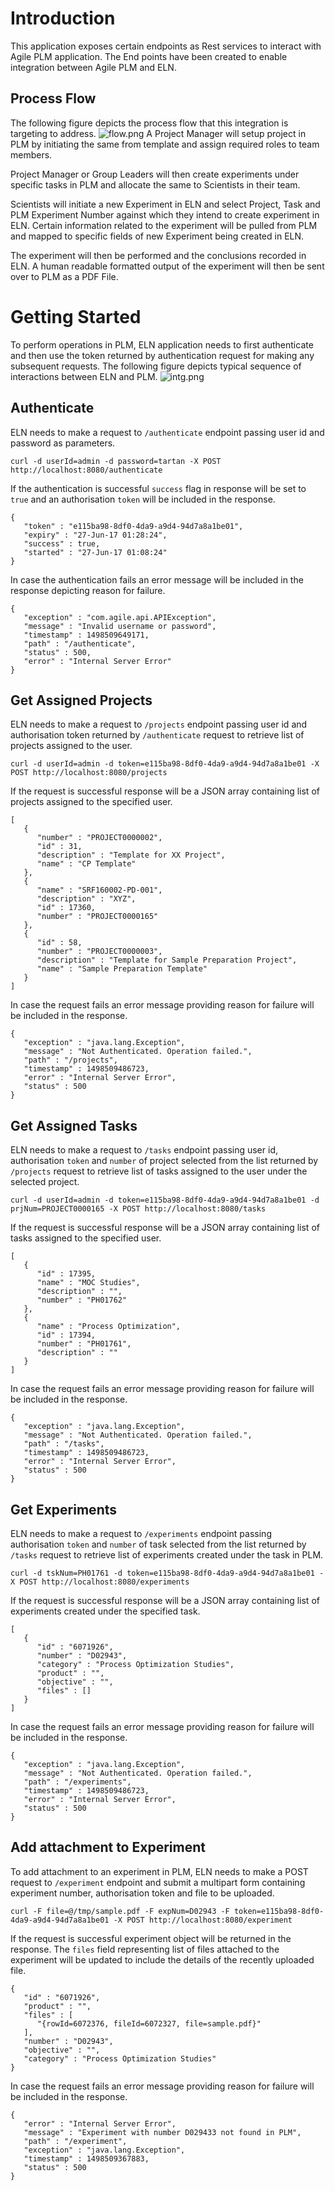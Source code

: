 # Introduction
This application exposes certain endpoints as Rest services to interact with Agile PLM application. The End points have been created to enable integration between Agile PLM and ELN.

## Process Flow
The following figure depicts the process flow that this integration is targeting to address. 
![flow.png](https://bitbucket.org/repo/LorprKk/images/3378691089-flow.png)
A Project Manager will setup project in PLM by initiating the same from template and assign required roles to team members.

Project Manager or Group Leaders will then create experiments under specific tasks in PLM and allocate the same to Scientists in their team.

Scientists will initiate a new Experiment in ELN and select Project, Task and PLM Experiment Number against which they intend to create experiment in ELN. Certain information related to the experiment will be pulled from PLM and mapped to specific fields of new Experiment being created in ELN.

The experiment will then be performed and the conclusions recorded in ELN. A human readable formatted output of the experiment will then be sent over to PLM as a PDF File.

# Getting Started
To perform operations in PLM, ELN application needs to first authenticate and then use the token returned by authentication request for making any subsequent requests. The following figure depicts typical sequence of interactions between ELN and PLM.
![intg.png](https://bitbucket.org/repo/LorprKk/images/231622971-intg.png)

## Authenticate
ELN needs to make a request to `/authenticate` endpoint passing user id and password as parameters. 
```
curl -d userId=admin -d password=tartan -X POST http://localhost:8080/authenticate
```
If the authentication is successful `success` flag in response will be set to `true` and an authorisation `token` will be included in the response.
```
{
   "token" : "e115ba98-8df0-4da9-a9d4-94d7a8a1be01",
   "expiry" : "27-Jun-17 01:28:24",
   "success" : true,
   "started" : "27-Jun-17 01:08:24"
}
```
In case the authentication fails an error message will be included in the response depicting reason for failure.
```
{
   "exception" : "com.agile.api.APIException",
   "message" : "Invalid username or password",
   "timestamp" : 1498509649171,
   "path" : "/authenticate",
   "status" : 500,
   "error" : "Internal Server Error"
}
```
## Get Assigned Projects
ELN needs to make a request to `/projects` endpoint passing user id and authorisation token returned by `/authenticate` request to retrieve list of projects assigned to the user. 
```
curl -d userId=admin -d token=e115ba98-8df0-4da9-a9d4-94d7a8a1be01 -X POST http://localhost:8080/projects
```
If the request is successful response will be a JSON array containing list of projects assigned to the specified user.
```
[
   {
      "number" : "PROJECT0000002",
      "id" : 31,
      "description" : "Template for XX Project",
      "name" : "CP Template"
   },
   {
      "name" : "SRF160002-PD-001",
      "description" : "XYZ",
      "id" : 17360,
      "number" : "PROJECT0000165"
   },
   {
      "id" : 58,
      "number" : "PROJECT0000003",
      "description" : "Template for Sample Preparation Project",
      "name" : "Sample Preparation Template"
   }
]
```
In case the request fails an error message providing reason for failure will be included in the response.
```
{
   "exception" : "java.lang.Exception",
   "message" : "Not Authenticated. Operation failed.",
   "path" : "/projects",
   "timestamp" : 1498509486723,
   "error" : "Internal Server Error",
   "status" : 500
}
```
## Get Assigned Tasks
ELN needs to make a request to `/tasks` endpoint passing user id, authorisation `token` and `number` of project selected from the list returned by `/projects` request to retrieve list of tasks assigned to the user under the selected project. 
```
curl -d userId=admin -d token=e115ba98-8df0-4da9-a9d4-94d7a8a1be01 -d prjNum=PROJECT0000165 -X POST http://localhost:8080/tasks
```
If the request is successful response will be a JSON array containing list of tasks assigned to the specified user.
```
[
   {
      "id" : 17395,
      "name" : "MOC Studies",
      "description" : "",
      "number" : "PH01762"
   },
   {
      "name" : "Process Optimization",
      "id" : 17394,
      "number" : "PH01761",
      "description" : ""
   }
]
```
In case the request fails an error message providing reason for failure will be included in the response.
```
{
   "exception" : "java.lang.Exception",
   "message" : "Not Authenticated. Operation failed.",
   "path" : "/tasks",
   "timestamp" : 1498509486723,
   "error" : "Internal Server Error",
   "status" : 500
}
```
## Get Experiments
ELN needs to make a request to `/experiments` endpoint passing authorisation `token` and `number` of task selected from the list returned by `/tasks` request to retrieve list of experiments created under the task in PLM. 
```
curl -d tskNum=PH01761 -d token=e115ba98-8df0-4da9-a9d4-94d7a8a1be01 -X POST http://localhost:8080/experiments
```
If the request is successful response will be a JSON array containing list of experiments created under the specified task.
```
[
   {
      "id" : "6071926",
      "number" : "D02943",
      "category" : "Process Optimization Studies",
      "product" : "",
      "objective" : "",
      "files" : []
   }
]
```
In case the request fails an error message providing reason for failure will be included in the response.
```
{
   "exception" : "java.lang.Exception",
   "message" : "Not Authenticated. Operation failed.",
   "path" : "/experiments",
   "timestamp" : 1498509486723,
   "error" : "Internal Server Error",
   "status" : 500
}
```
## Add attachment to Experiment
To add attachment to an experiment in PLM, ELN needs to make a POST request to `/experiment` endpoint and submit a multipart form containing experiment number, authorisation token and file to be uploaded.
```
curl -F file=@/tmp/sample.pdf -F expNum=D02943 -F token=e115ba98-8df0-4da9-a9d4-94d7a8a1be01 -X POST http://localhost:8080/experiment
```
If the request is successful experiment object will be returned in the response. The `files` field representing list of files attached to the experiment will be updated to include the details of the recently uploaded file.
```
{
   "id" : "6071926",
   "product" : "",
   "files" : [
      "{rowId=6072376, fileId=6072327, file=sample.pdf}"
   ],
   "number" : "D02943",
   "objective" : "",
   "category" : "Process Optimization Studies"
}
```
In case the request fails an error message providing reason for failure will be included in the response.
```
{
   "error" : "Internal Server Error",
   "message" : "Experiment with number D029433 not found in PLM",
   "path" : "/experiment",
   "exception" : "java.lang.Exception",
   "timestamp" : 1498509367883,
   "status" : 500
}
```
